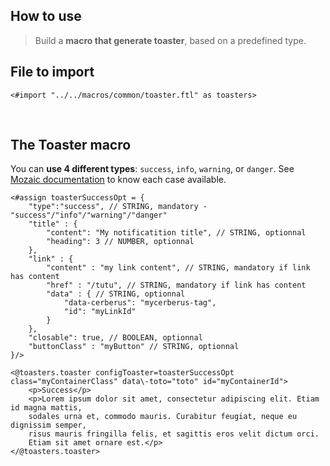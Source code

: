 ## How to use

>  Build a **macro that generate toaster**, based on a predefined type. 

## File to import

```ftl
<#import "../../macros/common/toaster.ftl" as toasters>
```
<br >

## The Toaster macro

You can **use 4 different types**: `success`, `info`, `warning`, or `danger`.
See [Mozaic documentation](http://mozaic.adeo.cloud/Components/Notification/) to know each case available.

```ftl
<#assign toasterSuccessOpt = {
    "type":"success", // STRING, mandatory - "success"/"info"/"warning"/"danger"
    "title" : {
        "content": "My notificatition title", // STRING, optionnal
        "heading": 3 // NUMBER, optionnal
    },
    "link" : {
        "content" : "my link content", // STRING, mandatory if link has content
        "href" : "/tutu", // STRING, mandatory if link has content
        "data" : { // STRING, optionnal
            "data-cerberus": "mycerberus-tag",
            "id": "myLinkId"
        }
    },
    "closable": true, // BOOLEAN, optionnal
    "buttonClass" : "myButton" // STRING, optionnal
}/>

<@toasters.toaster configToaster=toasterSuccessOpt class="myContainerClass" data\-toto="toto" id="myContainerId">
    <p>Success</p>
    <p>Lorem ipsum dolor sit amet, consectetur adipiscing elit. Etiam id magna mattis,
    sodales urna et, commodo mauris. Curabitur feugiat, neque eu dignissim semper,
    risus mauris fringilla felis, et sagittis eros velit dictum orci.
    Etiam sit amet ornare est.</p>
</@toasters.toaster>
```


